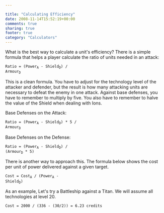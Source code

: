 ```yaml
---

title: "Calculating Efficiency"
date: 2008-11-14T15:52:19+00:00
comments: true
sharing: true
footer: true
category: "Calculators"
---
```


What is the best way to calculate a unit's efficiency? There is a simple
formula that helps a player calculate the ratio of units needed in an
attack:


<code>Ratio = (Power<sub>A</sub> - Shield<sub>D</sub>) / Armour<sub>D</sub></code>


This is a clean formula. You have to adjust for the technology level of
the attacker and defender, but the result is how many attacking units
are necessary to defeat the enemy in one attack. Against base defenses,
you have to remember to multiply by five. You also have to remember to
halve the value of the Shield when dealing with Ions.


Base Defenses on the Attack:

<code>Ratio = (Power<sub>A</sub> - Shield<sub>D</sub>) * 5 / Armour<sub>D</sub></code>

Base Defenses on the Defense:

<code>Ratio = (Power<sub>A</sub> - Shield<sub>D</sub>) / (Armour<sub>D</sub> * 5)</code>

There is another way to approach this. The formula below shows the
cost per unit of power delivered against a given target.


<code>Cost = Cost<sub>A</sub> / (Power<sub>A</sub> - Shield<sub>D</sub>) </code>


As an example, Let's try a Battleship against a Titan. We will assume
all technologies at level 20.


<code>Cost = 2000 / (336 - (30/2)) = 6.23 credits</code>


